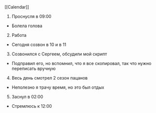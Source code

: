 [[Calendar]]
1. Проснусля в 09:00
- Болела голова
2. Работа
- Сегодня созвон в 10 и в 11
3. Cозвонился с Сергеем, обсудили мой скрипт
- Подправил его, но вспомнил, что я все скопировал, так что нужно переписать вручную
4. Весь день смотрел 2 сезон пацанов
- Неполезно я трачу время, но это был отдых
5. Заснул в 02:00
- Стремлюсь к 12:00
